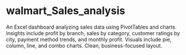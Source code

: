 # walmart_Sales_analysis
An Excel dashboard analyzing sales data using PivotTables and charts. Insights include profit by branch, sales by category, customer ratings by city, payment method trends, and monthly profit. Visuals include pie, column, line, and combo charts. Clean, business-focused layout.
